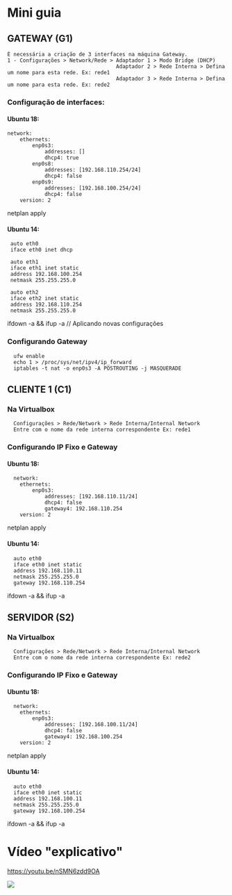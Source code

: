 # Mini guia                 
  ## GATEWAY (G1)
    É necessária a criação de 3 interfaces na máquina Gateway.
    1 - Configurações > Network/Rede > Adaptador 1 > Modo Bridge (DHCP)
                                       Adaptador 2 > Rede Interna > Defina um nome para esta rede. Ex: rede1
                                       Adaptador 3 > Rede Interna > Defina um nome para esta rede. Ex: rede2

  ### Configuração de interfaces:
  #### Ubuntu 18:  
    network:
        ethernets:
            enp0s3:
                addresses: []
                dhcp4: true
            enp0s8:
                addresses: [192.168.110.254/24]
                dhcp4: false
            enp0s9:
                addresses: [192.168.100.254/24]
                dhcp4: false
        version: 2
   netplan apply
   #### Ubuntu 14:
     auto eth0
     iface eth0 inet dhcp
     
     auto eth1
     iface eth1 inet static
     address 192.168.100.254
     netmask 255.255.255.0
     
     auto eth2
     iface eth2 inet static
     address 192.168.110.254
     netmask 255.255.255.0
   ifdown -a && ifup -a   // Aplicando novas configurações
     
  ### Configurando Gateway
      ufw enable
      echo 1 > /proc/sys/net/ipv4/ip_forward
      iptables -t nat -o enp0s3 -A POSTROUTING -j MASQUERADE  
  
      
      
      
      
      
      
      
      
      
  ## CLIENTE 1 (C1)
  ### Na Virtualbox
      Configurações > Rede/Network > Rede Interna/Internal Network 
      Entre com o nome da rede interna correspondente Ex: rede1
      
  ### Configurando IP Fixo e Gateway
  #### Ubuntu 18:
      network:
        ethernets:
            enp0s3:
                addresses: [192.168.110.11/24]
                dhcp4: false
                gateway4: 192.168.110.254
        version: 2     
   netplan apply
   
   #### Ubuntu 14:
      auto eth0
      iface eth0 inet static
      address 192.168.110.11
      netmask 255.255.255.0
      gateway 192.168.110.254
   ifdown -a && ifup -a
   
   ## SERVIDOR (S2)
  ### Na Virtualbox
      Configurações > Rede/Network > Rede Interna/Internal Network 
      Entre com o nome da rede interna correspondente Ex: rede2
      
  ### Configurando IP Fixo e Gateway
  #### Ubuntu 18:
      network:
        ethernets:
            enp0s3:
                addresses: [192.168.100.11/24]
                dhcp4: false
                gateway4: 192.168.100.254
        version: 2     
   netplan apply
   
   #### Ubuntu 14:
      auto eth0
      iface eth0 inet static
      address 192.168.100.11
      netmask 255.255.255.0
      gateway 192.168.100.254
   ifdown -a && ifup -a
      
   # Vídeo "explicativo" 
   https://youtu.be/nSMN6zdd9OA
    
   ![](https://github.com/w1redl4in/.dotfiles/blob/master/Prints/finallymesatopo.jpg)
    
    
